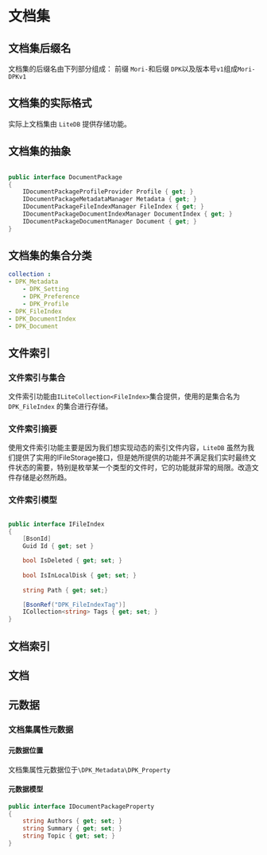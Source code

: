 # 文档集

## 文档集后缀名

文档集的后缀名由下列部分组成：
前缀 `Mori-`和后缀 `DPK`以及版本号`v1`组成`Mori-DPKv1`

## 文档集的实际格式

实际上文档集由 `LiteDB` 提供存储功能。

## 文档集的抽象

``` C#

public interface DocumentPackage
{
    IDocumentPackageProfileProvider Profile { get; }
    IDocumentPackageMetadataManager Metadata { get; }
    IDocumentPackageFileIndexManager FileIndex { get; }
    IDocumentPackageDocumentIndexManager DocumentIndex { get; }
    IDocumentPackageDocumentManager Document { get; }
}

```

## 文档集的集合分类

``` YAML
collection :
- DPK_Metadata
    - DPK_Setting
    - DPK_Preference
    - DPK_Profile
- DPK_FileIndex
- DPK_DocumentIndex
- DPK_Document
```

## 文件索引

### 文件索引与集合

文件索引功能由`ILiteCollection<FileIndex>`集合提供，使用的是集合名为`DPK_FileIndex` 的集合进行存储。

### 文件索引摘要

使用文件索引功能主要是因为我们想实现动态的索引文件内容，`LiteDB` 虽然为我们提供了实用的IFileStorage接口，但是她所提供的功能并不满足我们实时最终文件状态的需要，特别是枚举某一个类型的文件时，它的功能就非常的局限。改造文件存储是必然所趋。

### 文件索引模型

``` C#

public interface IFileIndex
{
    [BsonId]
    Guid Id { get; set }

    bool IsDeleted { get; set; }
    
    bool IsInLocalDisk { get; set; }
    
    string Path { get; set;}

    [BsonRef("DPK_FileIndexTag")]
    ICollection<string> Tags { get; set; }
}

```

## 文档索引

## 文档

## 元数据

### 文档集属性元数据

#### 元数据位置

文档集属性元数据位于`\DPK_Metadata\DPK_Property`

#### 元数据模型

``` C#
public interface IDocumentPackageProperty
{
    string Authors { get; set; }
    string Summary { get; set; }    
    string Topic { get; set; }
}

```